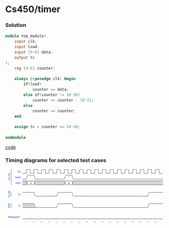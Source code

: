 # Cs450/timer
### Solution
```Verilog
module top_module(
	input clk, 
	input load, 
	input [9:0] data, 
	output tc
);
    reg [9:0] counter;
    
    always @(posedge clk) begin
        if(load)
            counter <= data;
        else if(counter != 10'd0)
            counter <= counter - 10'd1;
        else
            counter <= counter;
    end
    
    assign tc = counter == 10'd0;

endmodule
```
[code](./179.v)

### Timing diagrams for selected test cases
![result](./result.png)

